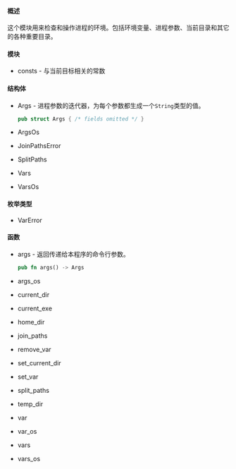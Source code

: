 #### 概述

这个模块用来检查和操作进程的环境。包括环境变量、进程参数、当前目录和其它的各种重要目录。

#### 模块

- consts - 与当前目标相关的常数

#### 结构体

- Args - 进程参数的迭代器，为每个参数都生成一个`String`类型的值。

  ```rust
  pub struct Args { /* fields omitted */ }
  ```

- ArgsOs

- JoinPathsError

- SplitPaths

- Vars

- VarsOs

#### 枚举类型

- VarError

#### 函数

- args - 返回传递给本程序的命令行参数。

  ```rust
  pub fn args() -> Args
  ```

- args_os

- current_dir

- current_exe

- home_dir

- join_paths

- remove_var

- set_current_dir

- set_var

- split_paths

- temp_dir

- var

- var_os

- vars

- vars_os